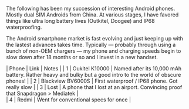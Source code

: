 The following has been my succession of interesting Android phones. Mostly dual SIM Androids from China. At various stages, I have favored things like ultra long battery lives (Outkitel, Doogee) and IP68 waterproofing.

The Android smartphone market is fast evolving and just keeping up with the lastest advances takes time. Typically — probably through using a bunch of non-OEM chargers — my phone and charging speeds begin to slow down after 18 months or so and I invest in a new handset. 

| Phone  | Link |  Notes | 
| 1  | Oukitel K10000  | Named after its 10,000 mAh battery. Rather heavy and bulky but a good intro to the world of obscure phones! |
| 2 | Blackview BV6000S | First waterproof / IP68 phone. Got really slow | 
| 3 | Lost | A phone that I lost at an airport. Convincing proof that Snapdragon > Mediatek |  
| 4 |  Redmi |  Went for conventional specs for once | 
